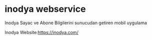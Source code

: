 # inodya webservice

Inodya Sayac ve Abone Bilgilerini sunucudan getiren mobil uygulama





Inodya Website:https://inodya.com/
